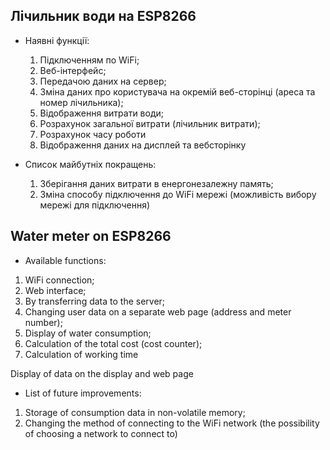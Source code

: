 ## Лічильник води на ESP8266

* Наявні функції:

  1. Підключенням по WiFi;
  2. Веб-інтерфейс;
  3. Передачою даних на сервер;
  4. Зміна даних про користувача на окремій веб-сторінці (ареса та номер лічильника);
  5. Відображення витрати води;
  6. Розрахунок загальної витрати (лічильник витрати);
  7. Розрахунок часу роботи
  8. Відображення даних на дисплей та вебсторінку
     
* Список майбутніх покращень:

  1. Зберігання даних витрати в енергонезалежну память;
  2. Зміна способу підключення до WiFi мережі (можливість вибору мережі для підключення)


## Water meter on ESP8266

 * Available functions:

  1. WiFi connection;
  2. Web interface;
  3. By transferring data to the server;
  4. Changing user data on a separate web page (address and meter number);
  5. Display of water consumption;
  6. Calculation of the total cost (cost counter);
  7. Calculation of working time
    
Display of data on the display and web page

 * List of future improvements:

  1. Storage of consumption data in non-volatile memory;
  2. Changing the method of connecting to the WiFi network (the possibility of choosing a network to connect to)

